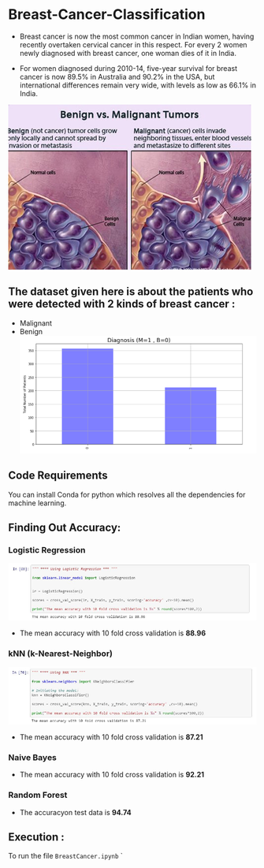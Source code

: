 # Breast-Cancer-Classification

* Breast cancer is now the most common cancer in Indian women, having recently overtaken cervical cancer in this respect.
For every 2 women newly diagnosed with breast cancer, one woman dies of it in India.

* For women diagnosed during 2010-14, five-year survival for breast cancer is now 89.5% in Australia and 90.2% in the USA, but international differences remain very wide, with levels as low as 66.1% in India.

![](MalignantVsBenign.jpg)

## The dataset given here is about the patients who were detected with 2 kinds of breast cancer : 
* Malignant 
* Benign 
![](Diagnosis.png)

## Code Requirements

You can install Conda for python which resolves all the dependencies for machine learning.

## Finding Out Accuracy: 

### Logistic Regression
![](images/LogisticRegression.JPG)
* The mean accuracy with 10 fold cross validation is **88.96**

### kNN (k-Nearest-Neighbor)
![](images/kNN.JPG)
* The mean accuracy with 10 fold cross validation is **87.21**

### Naive Bayes

* The mean accuracy with 10 fold cross validation is **92.21**

### Random Forest 

* The accuracyon test data is **94.74**


## Execution : 
To run the file
`BreastCancer.ipynb` ` 
 
